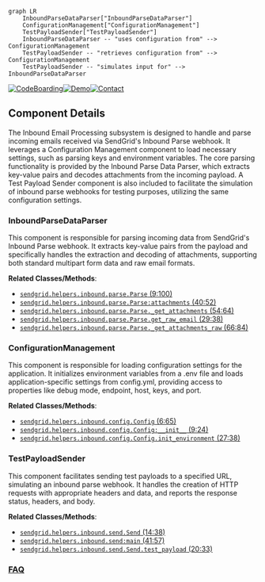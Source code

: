 ```mermaid
graph LR
    InboundParseDataParser["InboundParseDataParser"]
    ConfigurationManagement["ConfigurationManagement"]
    TestPayloadSender["TestPayloadSender"]
    InboundParseDataParser -- "uses configuration from" --> ConfigurationManagement
    TestPayloadSender -- "retrieves configuration from" --> ConfigurationManagement
    TestPayloadSender -- "simulates input for" --> InboundParseDataParser
```
[![CodeBoarding](https://img.shields.io/badge/Generated%20by-CodeBoarding-9cf?style=flat-square)](https://github.com/CodeBoarding/GeneratedOnBoardings)[![Demo](https://img.shields.io/badge/Try%20our-Demo-blue?style=flat-square)](https://www.codeboarding.org/demo)[![Contact](https://img.shields.io/badge/Contact%20us%20-%20contact@codeboarding.org-lightgrey?style=flat-square)](mailto:contact@codeboarding.org)

## Component Details

The Inbound Email Processing subsystem is designed to handle and parse incoming emails received via SendGrid's Inbound Parse webhook. It leverages a Configuration Management component to load necessary settings, such as parsing keys and environment variables. The core parsing functionality is provided by the Inbound Parse Data Parser, which extracts key-value pairs and decodes attachments from the incoming payload. A Test Payload Sender component is also included to facilitate the simulation of inbound parse webhooks for testing purposes, utilizing the same configuration settings.

### InboundParseDataParser
This component is responsible for parsing incoming data from SendGrid's Inbound Parse webhook. It extracts key-value pairs from the payload and specifically handles the extraction and decoding of attachments, supporting both standard multipart form data and raw email formats.


**Related Classes/Methods**:

- <a href="https://github.com/sendgrid/sendgrid-python/blob/master/sendgrid/helpers/inbound/parse.py#L9-L100" target="_blank" rel="noopener noreferrer">`sendgrid.helpers.inbound.parse.Parse` (9:100)</a>
- <a href="https://github.com/sendgrid/sendgrid-python/blob/master/sendgrid/helpers/inbound/parse.py#L40-L52" target="_blank" rel="noopener noreferrer">`sendgrid.helpers.inbound.parse.Parse:attachments` (40:52)</a>
- <a href="https://github.com/sendgrid/sendgrid-python/blob/master/sendgrid/helpers/inbound/parse.py#L54-L64" target="_blank" rel="noopener noreferrer">`sendgrid.helpers.inbound.parse.Parse._get_attachments` (54:64)</a>
- <a href="https://github.com/sendgrid/sendgrid-python/blob/master/sendgrid/helpers/inbound/parse.py#L29-L38" target="_blank" rel="noopener noreferrer">`sendgrid.helpers.inbound.parse.Parse.get_raw_email` (29:38)</a>
- <a href="https://github.com/sendgrid/sendgrid-python/blob/master/sendgrid/helpers/inbound/parse.py#L66-L84" target="_blank" rel="noopener noreferrer">`sendgrid.helpers.inbound.parse.Parse._get_attachments_raw` (66:84)</a>


### ConfigurationManagement
This component is responsible for loading configuration settings for the application. It initializes environment variables from a .env file and loads application-specific settings from config.yml, providing access to properties like debug mode, endpoint, host, keys, and port.


**Related Classes/Methods**:

- <a href="https://github.com/sendgrid/sendgrid-python/blob/master/sendgrid/helpers/inbound/config.py#L6-L65" target="_blank" rel="noopener noreferrer">`sendgrid.helpers.inbound.config.Config` (6:65)</a>
- <a href="https://github.com/sendgrid/sendgrid-python/blob/master/sendgrid/helpers/inbound/config.py#L9-L24" target="_blank" rel="noopener noreferrer">`sendgrid.helpers.inbound.config.Config:__init__` (9:24)</a>
- <a href="https://github.com/sendgrid/sendgrid-python/blob/master/sendgrid/helpers/inbound/config.py#L27-L38" target="_blank" rel="noopener noreferrer">`sendgrid.helpers.inbound.config.Config.init_environment` (27:38)</a>


### TestPayloadSender
This component facilitates sending test payloads to a specified URL, simulating an inbound parse webhook. It handles the creation of HTTP requests with appropriate headers and data, and reports the response status, headers, and body.


**Related Classes/Methods**:

- <a href="https://github.com/sendgrid/sendgrid-python/blob/master/sendgrid/helpers/inbound/send.py#L14-L38" target="_blank" rel="noopener noreferrer">`sendgrid.helpers.inbound.send.Send` (14:38)</a>
- <a href="https://github.com/sendgrid/sendgrid-python/blob/master/sendgrid/helpers/inbound/send.py#L41-L57" target="_blank" rel="noopener noreferrer">`sendgrid.helpers.inbound.send:main` (41:57)</a>
- <a href="https://github.com/sendgrid/sendgrid-python/blob/master/sendgrid/helpers/inbound/send.py#L20-L33" target="_blank" rel="noopener noreferrer">`sendgrid.helpers.inbound.send.Send.test_payload` (20:33)</a>




### [FAQ](https://github.com/CodeBoarding/GeneratedOnBoardings/tree/main?tab=readme-ov-file#faq)